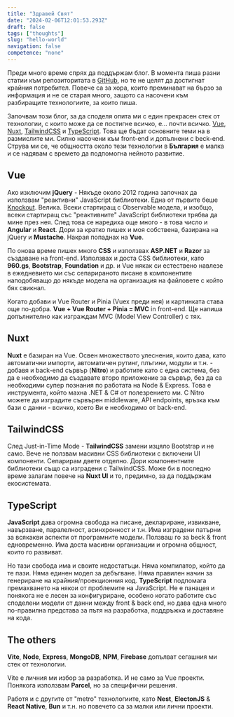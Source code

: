 ```yaml
---
title: "Здравей Свят"
date: "2024-02-06T12:01:53.293Z"
draft: false
tags: ["thoughts"]
slug: "hello-world"
navigation: false
competence: "none"
---
```


Преди много време спрях да поддържам блог. В момента пиша разни статии към репозиторитата в [GitHub](https://github.com/howbizarre), но те не целят да достигнат крайния потребител. Повече са за хора, които преминават на бързо за информация и не се старая много, защото са насочени към разбиращите технологиите, за които пиша.

<!--more-->

Започвам този блог, за да споделя опита ми с един прекрасен стек от технологии, с които може да се постигне всичко, е... почти всичко. [Vue](https://vuejs.org/), [Nuxt](https://nuxt.com/), [TailwindCSS](https://tailwindcss.com/) и [TypeScript](https://www.typescriptlang.org/). Това ще бъдат основните теми на в размислите ми. Силно насочени към front-end и допълнени с beck-end. Струва ми се, че общността около тези технологии в **България** е малка и се надявам с времето да подпомогна нейното развитие.

## Vue

Ако изключим **jQuery** - Някъде около 2012 година започнах да използвам "реактивни" JavaScript библиотеки. Една от първите беше [Knockout](https://knockoutjs.com/). Велика. Всеки стартиращ с Observable модела, и изобщо, всеки стартиращ със "реактивните" JavaScript библиотеки трябва да мине през нея. След това се наредиха още много - в това число и **Angular** и **React**. Дори за кратко пишех и моя собствена, базирана на jQuery и **Mustache**. Накрая попаднах на **Vue**.

По онова време пишех много **CSS** и използвах **ASP.NET** и **Razor** за създаване на front-end. Използвах и доста CSS библиотеки, като **960.gs**, **Bootstrap**, **Foundation** и др. и Vue някак си естествено навлезе в ежедневието ми със сепарираното писане в компонентите наподобяващо до някъде модела на организация на файловете с който бях свикнал.

Когато добави и Vue Router и Pinia (Vuex преди нея) и картинката става още по-добра. **Vue + Vue Router + Pinia = MVC** in front-end. Ще напиша допълнително как изграждам MVC (Model View Controller) с тях.

## Nuxt

**Nuxt** е базиран на Vue. Освен множеството улеснения, които дава, като автоматични импорти, автоматичен рутинг, плъгини, модули и т.н.  - добавя и back-end сървър (**Nitro**) и работите като с една система, без да е необходимо да създавате второ приложение за сървър, без да са необходими супер познания по работата на Node & Express. Това е инструмента, който махна .NET & C# от полезрението ми. С Nitro можете да изградите сървърен middleware, API endpoints, връзка към бази с данни - всичко, което Ви е необходимо от back-end.

## TailwindCSS

След Just-in-Time Mode - **TailwindCSS** замени изцяло Bootstrap и не само. Вече не ползвам масивни CSS библиотеки с включени UI компоненти. Сепарирам двете отделно. Дори компонентните библиотеки също са изградени с TailwindCSS. Може би в последно време залагам повече на **Nuxt UI** и то, предимно, за да поддържам екосистемата.

## TypeScript

**JavaScript** дава огромна свобода на писане, деклариране, извикване, навързване, паралелност, асинхронност и т.н. Има изградени патърни за всякакви аспекти от програмните модели. Ползваш го за beck & front едновременно. Има доста масивни организации и огромна общност, които го развиват.

Но тази свобода има и своите недостатъци. Няма компилатор, който да те пази. Няма единен модел за дебъгване. Няма правилен начин за генериране на крайния/проекционния код. **TypeScript** подпомага премахването на някои от проблемите на JavaScript. Не е панацея и понякога не е лесен за конфигуриране, особено когато работите със споделени модели от данни между front & back end, но дава една много по-правилна представа за пътя на разработка, поддръжка и доставяне на кода.

## The others

**Vite**, **Node**, **Express**, **MongoDB**, **NPM**, **Firebase** допълват сегашния ми стек от технологии.

Vite e личния ми избор за разработка. И не само за Vue проекти. Понякога използвам **Parcel**, но за специфични решения.

Работя и с другите от "metro" технологиите, като **Nest**, **ElectonJS** & **React Native**, **Bun** и т.н. но повечето са за малки или лични проекти.